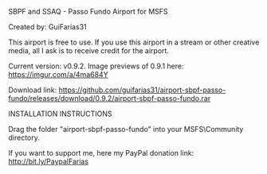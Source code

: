 SBPF and SSAQ - Passo Fundo
Airport for MSFS

Created by: GuiFarias31

This airport is free to use. If you use this airport in a stream or other creative media, all I ask is to receive credit for the airport.

Current version: v0.9.2. Image previews of 0.9.1 here: https://imgur.com/a/4ma684Y

Download link: https://github.com/guifarias31/airport-sbpf-passo-fundo/releases/download/0.9.2/airport-sbpf-passo-fundo.rar

INSTALLATION INSTRUCTIONS

Drag the folder "airport-sbpf-passo-fundo" into your MSFS\Community directory.

If you want to support me, here my PayPal donation link: http://bit.ly/PaypalFarias
